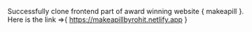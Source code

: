 Successfully clone frontend part of award winning website { makeapill }.
Here is the link =>{ https://makeapillbyrohit.netlify.app }

